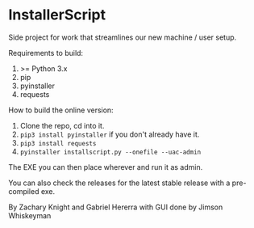 # InstallerScript
Side project for work that streamlines our new machine / user setup.

Requirements to build:

1. \>= Python 3.x
2. pip
3. pyinstaller
4. requests

How to build the online version:

1. Clone the repo, cd into it.
2. `pip3 install pyinstaller` if you don't already have it.
3. `pip3 install requests`
4. `pyinstaller installscript.py --onefile --uac-admin`

The EXE you can then place wherever and run it as admin.

You can also check the releases for the latest stable release with a pre-compiled exe.

By Zachary Knight and Gabriel Hererra with GUI done by Jimson Whiskeyman
